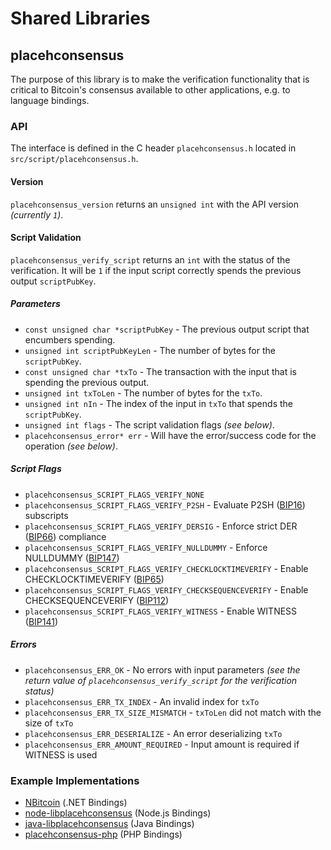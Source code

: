 Shared Libraries
================

## placehconsensus

The purpose of this library is to make the verification functionality that is critical to Bitcoin's consensus available to other applications, e.g. to language bindings.

### API

The interface is defined in the C header `placehconsensus.h` located in `src/script/placehconsensus.h`.

#### Version

`placehconsensus_version` returns an `unsigned int` with the API version *(currently `1`)*.

#### Script Validation

`placehconsensus_verify_script` returns an `int` with the status of the verification. It will be `1` if the input script correctly spends the previous output `scriptPubKey`.

##### Parameters
- `const unsigned char *scriptPubKey` - The previous output script that encumbers spending.
- `unsigned int scriptPubKeyLen` - The number of bytes for the `scriptPubKey`.
- `const unsigned char *txTo` - The transaction with the input that is spending the previous output.
- `unsigned int txToLen` - The number of bytes for the `txTo`.
- `unsigned int nIn` - The index of the input in `txTo` that spends the `scriptPubKey`.
- `unsigned int flags` - The script validation flags *(see below)*.
- `placehconsensus_error* err` - Will have the error/success code for the operation *(see below)*.

##### Script Flags
- `placehconsensus_SCRIPT_FLAGS_VERIFY_NONE`
- `placehconsensus_SCRIPT_FLAGS_VERIFY_P2SH` - Evaluate P2SH ([BIP16](https://github.com/placeh/bips/blob/master/bip-0016.mediawiki)) subscripts
- `placehconsensus_SCRIPT_FLAGS_VERIFY_DERSIG` - Enforce strict DER ([BIP66](https://github.com/placeh/bips/blob/master/bip-0066.mediawiki)) compliance
- `placehconsensus_SCRIPT_FLAGS_VERIFY_NULLDUMMY` - Enforce NULLDUMMY ([BIP147](https://github.com/placeh/bips/blob/master/bip-0147.mediawiki))
- `placehconsensus_SCRIPT_FLAGS_VERIFY_CHECKLOCKTIMEVERIFY` - Enable CHECKLOCKTIMEVERIFY ([BIP65](https://github.com/placeh/bips/blob/master/bip-0065.mediawiki))
- `placehconsensus_SCRIPT_FLAGS_VERIFY_CHECKSEQUENCEVERIFY` - Enable CHECKSEQUENCEVERIFY ([BIP112](https://github.com/placeh/bips/blob/master/bip-0112.mediawiki))
- `placehconsensus_SCRIPT_FLAGS_VERIFY_WITNESS` - Enable WITNESS ([BIP141](https://github.com/placeh/bips/blob/master/bip-0141.mediawiki))

##### Errors
- `placehconsensus_ERR_OK` - No errors with input parameters *(see the return value of `placehconsensus_verify_script` for the verification status)*
- `placehconsensus_ERR_TX_INDEX` - An invalid index for `txTo`
- `placehconsensus_ERR_TX_SIZE_MISMATCH` - `txToLen` did not match with the size of `txTo`
- `placehconsensus_ERR_DESERIALIZE` - An error deserializing `txTo`
- `placehconsensus_ERR_AMOUNT_REQUIRED` - Input amount is required if WITNESS is used

### Example Implementations
- [NBitcoin](https://github.com/NicolasDorier/NBitcoin/blob/master/NBitcoin/Script.cs#L814) (.NET Bindings)
- [node-libplacehconsensus](https://github.com/bitpay/node-libplacehconsensus) (Node.js Bindings)
- [java-libplacehconsensus](https://github.com/dexX7/java-libplacehconsensus) (Java Bindings)
- [placehconsensus-php](https://github.com/Bit-Wasp/placehconsensus-php) (PHP Bindings)
